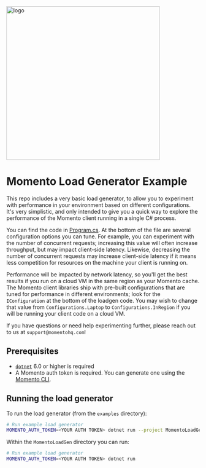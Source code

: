 <img src="https://docs.momentohq.com/img/logo.svg" alt="logo" width="400"/>

# Momento Load Generator Example

This repo includes a very basic load generator, to allow you to experiment with performance in your environment based on
different configurations. It's very simplistic, and only intended to give you a quick way to explore the performance of
the Momento client running in a single C# process.

You can find the code in [Program.cs](./Program.cs).  At the bottom of the file are several
configuration options you can tune.  For example, you can experiment with the number of concurrent requests; increasing
this value will often increase throughput, but may impact client-side latency.  Likewise, decreasing the number of
concurrent requests may increase client-side latency if it means less competition for resources on the machine your
client is running on.

Performance will be impacted by network latency, so you'll get the best results if you run on a cloud VM in the same
region as your Momento cache.  The Momento client libraries ship with pre-built configurations that are tuned for
performance in different environments; look for the `IConfiguration` at the bottom of the loadgen code.  You may wish to
change that value from `Configurations.Laptop` to `Configurations.InRegion` if you will be running your client code
on a cloud VM.

If you have questions or need help experimenting further, please reach out to us at `support@momentohq.com`!

## Prerequisites

* [`dotnet`](https://dotnet.microsoft.com/en-us/download) 6.0 or higher is required
* A Momento auth token is required.  You can generate one using the [Momento CLI](https://github.com/momentohq/momento-cli).

## Running the load generator

To run the load generator (from the `examples` directory):

```bash
# Run example load generator
MOMENTO_AUTH_TOKEN=<YOUR AUTH TOKEN> dotnet run --project MomentoLoadGen
```

Within the `MomentoLoadGen` directory you can run:

```bash
# Run example load generator
MOMENTO_AUTH_TOKEN=<YOUR AUTH TOKEN> dotnet run
```
